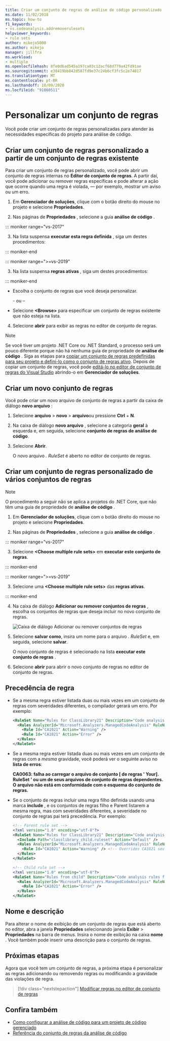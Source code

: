 ```yaml
---
title: Criar um conjunto de regras de análise de código personalizado
ms.date: 11/02/2018
ms.topic: how-to
f1_keywords:
- vs.codeanalysis.addremoverulesets
helpviewer_keywords:
- rule sets
author: mikejo5000
ms.author: mikejo
manager: jillfra
ms.workload:
- multiple
ms.openlocfilehash: 8fe0d6ad545a197ca03c12acf68d779a42fd91ae
ms.sourcegitcommit: e38419bb842d587fd9e37c24b6cf3fc5c2e74817
ms.translationtype: MT
ms.contentlocale: pt-BR
ms.lasthandoff: 10/09/2020
ms.locfileid: "91860511"
---
```

# <a name="customize-a-rule-set"></a>Personalizar um conjunto de regras

Você pode criar um conjunto de regras personalizadas para atender às necessidades específicas do projeto para análise de código.

## <a name="create-a-custom-rule-set-from-an-existing-rule-set"></a>Criar um conjunto de regras personalizado a partir de um conjunto de regras existente

Para criar um conjunto de regras personalizado, você pode abrir um conjunto de regras internas no **Editor de conjunto de regras**. A partir daí, você pode adicionar ou remover regras específicas e pode alterar a ação que ocorre quando uma regra é violada, &mdash; por exemplo, mostrar um aviso ou um erro.

1. Em **Gerenciador de soluções**, clique com o botão direito do mouse no projeto e selecione **Propriedades**.

2. Nas páginas de **Propriedades** , selecione a guia **análise de código** .

::: moniker range="vs-2017"

3. Na lista suspensa **executar esta regra definida** , siga um destes procedimentos:

::: moniker-end

::: moniker range=">=vs-2019"

3. Na lista suspensa **regras ativas** , siga um destes procedimentos:

::: moniker-end

   - Escolha o conjunto de regras que você deseja personalizar.

     \- ou –

   - Selecione **\<Browse>** para especificar um conjunto de regras existente que não esteja na lista.

4. Selecione **abrir** para exibir as regras no editor de conjunto de regras.

> [!NOTE]
> Se você tiver um projeto .NET Core ou .NET Standard, o processo será um pouco diferente porque não há nenhuma guia de propriedade de **análise de código** . Siga as etapas para [copiar um conjunto de regras predefinidas para seu projeto e defini-lo como o conjunto de regras ativo](/dotnet/fundamentals/code-analysis/code-quality-rule-options). Depois de copiar um conjunto de regras, você pode [editá-lo no editor de conjunto de regras do Visual Studio](working-in-the-code-analysis-rule-set-editor.md) abrindo-o em **Gerenciador de soluções**.

## <a name="create-a-new-rule-set"></a>Criar um novo conjunto de regras

Você pode criar um novo arquivo de conjunto de regras a partir da caixa de diálogo **novo arquivo** :

1. Selecione **arquivo**  >  **novo**  >  **arquivo**ou pressione **Ctrl** + **N**.

2. Na caixa de diálogo **novo arquivo** , selecione a categoria **geral** à esquerda e, em seguida, selecione **conjunto de regras de análise de código**.

3. Selecione **Abrir**.

   O novo arquivo *. RuleSet* é aberto no editor de conjunto de regras.

## <a name="create-a-custom-rule-set-from-multiple-rule-sets"></a>Criar um conjunto de regras personalizado de vários conjuntos de regras

> [!NOTE]
> O procedimento a seguir não se aplica a projetos do .NET Core, que não têm uma guia de propriedade de **análise de código** .

1. Em **Gerenciador de soluções**, clique com o botão direito do mouse no projeto e selecione **Propriedades**.

2. Nas páginas de **Propriedades** , selecione a guia **análise de código** .

::: moniker range="vs-2017"

3. Selecione **\<Choose multiple rule sets>** em **executar este conjunto de regras**.

::: moniker-end

::: moniker range=">=vs-2019"

3. Selecione uma **\<Choose multiple rule sets>** das **regras ativas**.

::: moniker-end

4. Na caixa de diálogo **Adicionar ou remover conjuntos de regras** , escolha os conjuntos de regras que deseja incluir no novo conjunto de regras.

   ![Caixa de diálogo Adicionar ou remover conjuntos de regras](media/add-remove-rule-sets.png)

5. Selecione **salvar como**, insira um nome para o arquivo *. RuleSet* e, em seguida, selecione **salvar**.

   O novo conjunto de regras é selecionado na lista **executar este conjunto de regras** .

6. Selecione **abrir** para abrir o novo conjunto de regras no editor de conjunto de regras.

## <a name="rule-precedence"></a>Precedência de regra

- Se a mesma regra estiver listada duas ou mais vezes em um conjunto de regras com severidades diferentes, o compilador gerará um erro. Por exemplo:

   ```xml
   <RuleSet Name="Rules for ClassLibrary21" Description="Code analysis rules for ClassLibrary21.csproj." ToolsVersion="15.0">
     <Rules AnalyzerId="Microsoft.Analyzers.ManagedCodeAnalysis" RuleNamespace="Microsoft.Rules.Managed">
       <Rule Id="CA1021" Action="Warning" />
       <Rule Id="CA1021" Action="Error" />
     </Rules>
   </RuleSet>
   ```

- Se a mesma regra estiver listada duas ou mais vezes em um conjunto de regras com a *mesma* gravidade, você poderá ver o seguinte aviso no **lista de erros**:

   **CA0063: falha ao carregar o arquivo de conjunto \[ de regras ' Your]. RuleSet ' ou um de seus arquivos de conjunto de regras dependentes. O arquivo não está em conformidade com o esquema do conjunto de regras.**

- Se o conjunto de regras incluir uma regra filho definida usando uma marca **include** , e os conjuntos de regras filho e Parent listarem a mesma regra, mas com severidades diferentes, a severidade no conjunto de regras pai terá precedência. Por exemplo:

   ```xml
   <!-- Parent rule set -->
   <?xml version="1.0" encoding="utf-8"?>
   <RuleSet Name="Rules for ClassLibrary21" Description="Code analysis rules for ClassLibrary21.csproj." ToolsVersion="15.0">
     <Include Path="classlibrary_child.ruleset" Action="Default" />
     <Rules AnalyzerId="Microsoft.Analyzers.ManagedCodeAnalysis" RuleNamespace="Microsoft.Rules.Managed">
       <Rule Id="CA1021" Action="Warning" /> <!-- Overrides CA1021 severity from child rule set -->
     </Rules>
   </RuleSet>

   <!-- Child rule set -->
   <?xml version="1.0" encoding="utf-8"?>
   <RuleSet Name="Rules from child" Description="Code analysis rules from child." ToolsVersion="15.0">
     <Rules AnalyzerId="Microsoft.Analyzers.ManagedCodeAnalysis" RuleNamespace="Microsoft.Rules.Managed">
       <Rule Id="CA1021" Action="Error" />
     </Rules>
   </RuleSet>
   ```

## <a name="name-and-description"></a>Nome e descrição

Para alterar o nome de exibição de um conjunto de regras que está aberto no editor, abra a janela **Propriedades** selecionando janela **Exibir**  >  **Propriedades** na barra de menus. Insira o nome de exibição na caixa **nome** . Você também pode inserir uma descrição para o conjunto de regras.

## <a name="next-steps"></a>Próximas etapas

Agora que você tem um conjunto de regras, a próxima etapa é personalizar as regras adicionando ou removendo regras ou modificando a gravidade das violações de regra.

> [!div class="nextstepaction"]
> [Modificar regras no editor de conjunto de regras](../code-quality/working-in-the-code-analysis-rule-set-editor.md)

## <a name="see-also"></a>Confira também

- [Como configurar a análise de código para um projeto de código gerenciado](../code-quality/how-to-configure-code-analysis-for-a-managed-code-project.md)
- [Referência do conjunto de regras da análise de código](../code-quality/rule-set-reference.md)